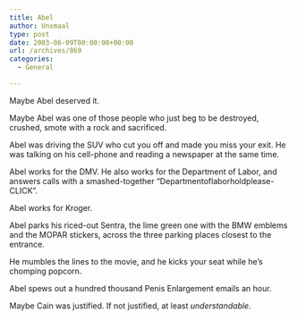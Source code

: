 ```yaml
---
title: Abel
author: Unxmaal
type: post
date: 2003-06-09T00:00:00+00:00
url: /archives/869
categories:
  - General

---
```

Maybe Abel deserved it.

Maybe Abel was one of those people who just beg to be destroyed, crushed, smote with a rock and sacrificed.

Abel was driving the SUV who cut you off and made you miss your exit. He was talking on his cell-phone and reading a newspaper at the same time.

Abel works for the DMV. He also works for the Department of Labor, and answers calls with a smashed-together &#8220;Departmentoflaborholdplease-CLICK&#8221;.

Abel works for Kroger.

Abel parks his riced-out Sentra, the lime green one with the BMW emblems and the MOPAR stickers, across the three parking places closest to the entrance.

He mumbles the lines to the movie, and he kicks your seat while he&#8217;s chomping popcorn.

Abel spews out a hundred thousand Penis Enlargement emails an hour.

Maybe Cain was justified. If not justified, at least _understandable_.